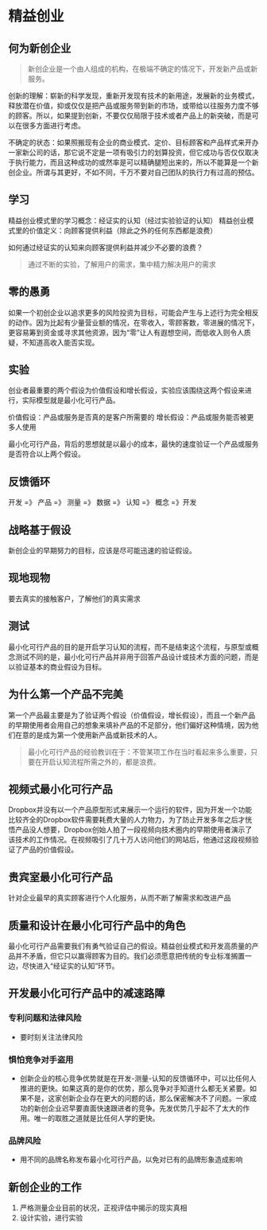 精益创业
=

## 何为新创企业
> 新创企业是一个由人组成的机构，在极端不确定的情况下，开发新产品或新服务。

创新的理解：崭新的科学发现，重新开发现有技术的新用途，发展新的业务模式，释放潜在价值，抑或仅仅是把产品或服务带到新的市场，或带给以往服务力度不够的顾客。所以，如果提到创新，不要仅仅局限于技术或者产品上的新突破，而是可以在很多方面进行考虑。

不确定的状态：如果照搬现有企业的商业模式、定价、目标顾客和产品样式来开办一家新公司的话，那它说不定是一项有吸引力的划算投资，但它成功与否仅仅取决于执行能力，而且这种成功的或然率是可以精确腿短出来的，所以不能算是一个新创企业。所谓与其更好，不如不同，千万不要对自己团队的执行力有过高的预估。


## 学习
精益创业模式里的学习概念：经证实的认知（经过实验验证的认知）
精益创业模式里的价值定义：向顾客提供利益（除此之外的任何东西都是浪费）

如何通过经证实的认知来向顾客提供利益并减少不必要的浪费？
> 通过不断的实验，了解用户的需求，集中精力解决用户的需求

## 零的愚勇

如果一个初创企业以追求更多的风险投资为目标，可能会产生与上述行为完全相反的动作。因为比起有少量营业额的情况，在零收入，零顾客数，零进展的情况下，更容易筹到资金或寻求其他资源，因为“零”让人有遐想空间，而低收入则令人质疑，不知道高收入能否实现。


## 实验
创业者最重要的两个假设为价值假设和增长假设，实验应该围绕这两个假设来进行，实际模型就是最小化可行产品。

价值假设：产品或服务是否真的是客户所需要的
增长假设：产品或服务能否被更多人使用

最小化可行产品，背后的思想就是以最小的成本，最快的速度验证一个产品或服务是否符合以上两个假设。


## 反馈循环
开发 =》 产品 =》 测量 =》 数据 =》 认知 =》 概念 =》开发

## 战略基于假设
新创企业的早期努力的目标，应该是尽可能迅速的验证假设。

## 现地现物
要去真实的接触客户，了解他们的真实需求

## 测试
最小化可行产品的目的是开启学习认知的流程，而不是结束这个流程，与原型或概念测试不同的是，最小化可行产品并非用于回答产品设计或技术方面的问题，而是以验证基本的商业假设为目标。

## 为什么第一个产品不完美
第一个产品最主要是为了验证两个假设（价值假设，增长假设），而且一个新产品的早期使用者会用自己的想象来填补产品的不足部分，他们偏好这种情境，因为他们在意的是成为第一个使用新产品或新技术的人。
> 最小化可行产品的经验教训在于：不管某项工作在当时看起来多么重要，只要在开启认知流程所需之外的，都是浪费。


## 视频式最小化可行产品
Dropbox并没有以一个产品原型形式来展示一个运行的软件，因为开发一个功能比较齐全的Dropbox软件需要耗费大量的人力物力，为了防止开发多年之后才恍悟产品没人想要，Dropbox创始人拍了一段视频向技术圈内的早期使用者演示了该技术的工作情况。在视频吸引了几十万人访问他们的网站后，他通过这段视频验证了产品的价值假设。


## 贵宾室最小化可行产品
针对企业最早的真实顾客进行个人化服务，从而不断了解需求和改进产品

## 质量和设计在最小化可行产品中的角色
最小化可行产品需要我们有勇气验证自己的假设。精益创业模式和开发高质量的产品并不矛盾，但它只以赢得顾客为目的。我们必须愿意把传统的专业标准搁置一边，尽快进入“经证实的认知”环节。

## 开发最小化可行产品中的减速路障
### 专利问题和法律风险
- 要时刻关注法律风险

### 惧怕竞争对手盗用
- 创新企业的核心竞争优势就是在开发-测量-认知的反馈循环中，可以比任何人推进的更快。如果这真的是你的优势，那么竞争对手知道什么都无关紧要。如果不是，这家创新企业存在更大的问题的话，那么保密解决不了问题。一家成功的新创企业迟早要直面快速跟进者的竞争。先发优势几乎起不了太大的作用。唯一的取胜之道就是比任何人学的更快。

### 品牌风险
- 用不同的品牌名称发布最小化可行产品，以免对已有的品牌形象造成影响

## 新创企业的工作
1. 严格测量企业目前的状况，正视评估中揭示的现实真相
2. 设计实验，进行实验
   






